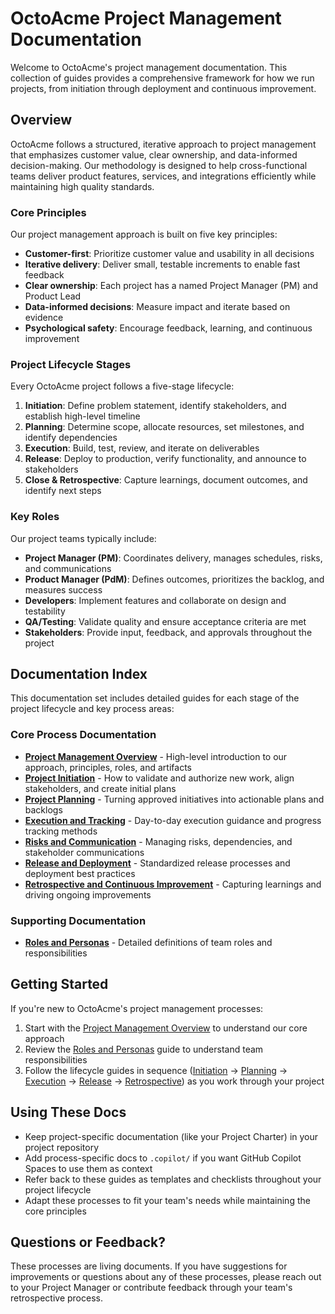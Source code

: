 # OctoAcme Project Management Documentation

Welcome to OctoAcme's project management documentation. This collection of guides provides a comprehensive framework for how we run projects, from initiation through deployment and continuous improvement.

## Overview

OctoAcme follows a structured, iterative approach to project management that emphasizes customer value, clear ownership, and data-informed decision-making. Our methodology is designed to help cross-functional teams deliver product features, services, and integrations efficiently while maintaining high quality standards.

### Core Principles

Our project management approach is built on five key principles:

- **Customer-first**: Prioritize customer value and usability in all decisions
- **Iterative delivery**: Deliver small, testable increments to enable fast feedback
- **Clear ownership**: Each project has a named Project Manager (PM) and Product Lead
- **Data-informed decisions**: Measure impact and iterate based on evidence
- **Psychological safety**: Encourage feedback, learning, and continuous improvement

### Project Lifecycle Stages

Every OctoAcme project follows a five-stage lifecycle:

1. **Initiation**: Define problem statement, identify stakeholders, and establish high-level timeline
2. **Planning**: Determine scope, allocate resources, set milestones, and identify dependencies
3. **Execution**: Build, test, review, and iterate on deliverables
4. **Release**: Deploy to production, verify functionality, and announce to stakeholders
5. **Close & Retrospective**: Capture learnings, document outcomes, and identify next steps

### Key Roles

Our project teams typically include:

- **Project Manager (PM)**: Coordinates delivery, manages schedules, risks, and communications
- **Product Manager (PdM)**: Defines outcomes, prioritizes the backlog, and measures success
- **Developers**: Implement features and collaborate on design and testability
- **QA/Testing**: Validate quality and ensure acceptance criteria are met
- **Stakeholders**: Provide input, feedback, and approvals throughout the project

## Documentation Index

This documentation set includes detailed guides for each stage of the project lifecycle and key process areas:

### Core Process Documentation

- **[Project Management Overview](octoacme-project-management-overview.md)** - High-level introduction to our approach, principles, roles, and artifacts
- **[Project Initiation](octoacme-project-initiation.md)** - How to validate and authorize new work, align stakeholders, and create initial plans
- **[Project Planning](octoacme-project-planning.md)** - Turning approved initiatives into actionable plans and backlogs
- **[Execution and Tracking](octoacme-execution-and-tracking.md)** - Day-to-day execution guidance and progress tracking methods
- **[Risks and Communication](octoacme-risks-and-communication.md)** - Managing risks, dependencies, and stakeholder communications
- **[Release and Deployment](octoacme-release-and-deployment.md)** - Standardized release processes and deployment best practices
- **[Retrospective and Continuous Improvement](octoacme-retrospective-and-continuous-improvement.md)** - Capturing learnings and driving ongoing improvements

### Supporting Documentation

- **[Roles and Personas](octoacme-roles-and-personas.md)** - Detailed definitions of team roles and responsibilities

## Getting Started

If you're new to OctoAcme's project management processes:

1. Start with the [Project Management Overview](octoacme-project-management-overview.md) to understand our core approach
2. Review the [Roles and Personas](octoacme-roles-and-personas.md) guide to understand team responsibilities
3. Follow the lifecycle guides in sequence ([Initiation](octoacme-project-initiation.md) → [Planning](octoacme-project-planning.md) → [Execution](octoacme-execution-and-tracking.md) → [Release](octoacme-release-and-deployment.md) → [Retrospective](octoacme-retrospective-and-continuous-improvement.md)) as you work through your project

## Using These Docs

- Keep project-specific documentation (like your Project Charter) in your project repository
- Add process-specific docs to `.copilot/` if you want GitHub Copilot Spaces to use them as context
- Refer back to these guides as templates and checklists throughout your project lifecycle
- Adapt these processes to fit your team's needs while maintaining the core principles

## Questions or Feedback?

These processes are living documents. If you have suggestions for improvements or questions about any of these processes, please reach out to your Project Manager or contribute feedback through your team's retrospective process.
